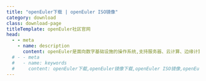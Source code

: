 ```yaml
---
title: "openEuler下载 | openEuler ISO镜像"
category: download
class: download-page
titleTemplate: openEuler社区官网
head:
  - - meta
    - name: description
      content: openEuler是面向数字基础设施的操作系统,支持服务器、云计算、边缘计算、嵌入式等应用场景,支持多样性计算,致力于提供安全、稳定、易用的开源服务器Linux操作系统。欢迎访问openEuler官网，下载使用。
  # - - meta
  #   - name: keywords
  #     content: openEuler下载,openEuler镜像下载,openEuler ISO镜像,openEuler社区官网,openEuler镜像,开源Linux系统
---
```

<script setup lang="ts">
  import TheDownload from "@/views/download/TheDownload.vue"
</script>

<TheDownload />
